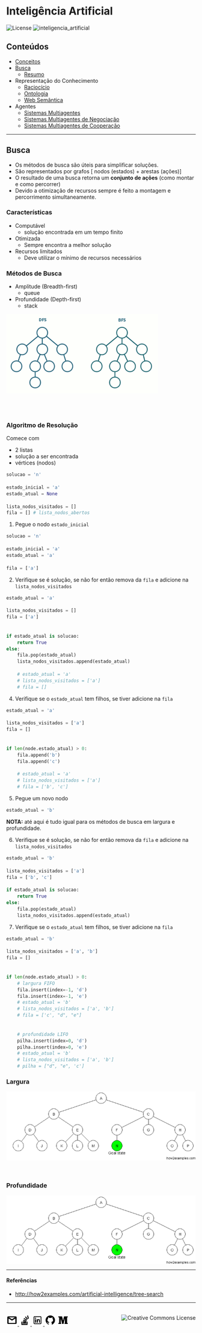 # Inteligência Artificial
![License](https://img.shields.io/badge/Code%20License-MIT-blue.svg)
![inteligencia_artificial](https://img.shields.io/badge/UFSC-Inteligência%20Artificial-blue.svg)

## Conteúdos
- [Conceitos](conteudos/topico1-conceitos.pdf)
- [Busca](conteudos/topico2-busca.pdf)
  - [Resumo](#busca)
- Representação do Conhecimento
  - [Raciocício](conteudos/topico3-representacao_de_conhecimento_e_raciocinio.pdf)
  - [Ontologia](conteudos/topico4-representacao_de_conhecimento_ontologias.pdf)
  - [Web Semântica](conteudos/topico5-representacao_de_conhecimento_web_semantica.pdf)
- Agentes
  - [Sistemas Multiagentes](conteudos/topico6-agentes_e_sistemas_multiagentes.pdf)
  - [Sistemas Multiagentes de Negociação](conteudos/topico8-sistemas_multiagentes_negociacao.pdf)
  - [Sistemas Multiagentes de Cooperação](conteudos/topico9-sistemas_multiagentes_cooperacao.pdf)


---

## Busca
- Os métodos de busca são úteis para simplificar soluções.
- São representados por grafos [ nodos (estados) + arestas (ações)]
- O resultado de uma busca retorna um **conjunto de ações** (como montar e como percorrer)
- Devido a otimização de recursos sempre é feito a montagem e percorrimento simultaneamente.

### Características
- Computável
  - solução encontrada em um tempo finito
- Otimizada
  - Sempre encontra a melhor solução
- Recursos limitados
  - Deve utilizar o mínimo de recursos necessários

### Métodos de Busca
- Amplitude (Breadth-first)
  - queue
- Profundidade (Depth-first)
  - stack


<img src="img/breadth_depth.gif" align="center" height=auto width=80%/>

<br/>
<br/>
<br/>
<br/>

### Algoritmo de Resolução
Comece com 
- 2 listas
- solução a ser encontrada
- vértices (nodos)


```python
solucao = 'n'

estado_inicial = 'a'
estado_atual = None

lista_nodos_visitados = []
fila = [] # lista_nodos_abertos
```

1. Pegue o nodo `estado_inicial`
```python
solucao = 'n'

estado_inicial = 'a'
estado_atual = 'a'

fila = ['a']
```

2. Verifique se é solução, se não for então remova da `fila` e adicione na `lista_nodos_visitados`
```python
estado_atual = 'a'

lista_nodos_visitados = []
fila = ['a']


if estado_atual is solucao:
    return True
else:
    fila.pop(estado_atual)
    lista_nodos_visitados.append(estado_atual)

    # estado_atual = 'a'
    # lista_nodos_visitados = ['a']
    # fila = []
```

4. Verifique se o `estado_atual` tem filhos, se tiver adicione na `fila`
```python
estado_atual = 'a'

lista_nodos_visitados = ['a']
fila = []


if len(node.estado_atual) > 0:
    fila.append('b')
    fila.append('c')

    # estado_atual = 'a'
    # lista_nodos_visitados = ['a']
    # fila = ['b', 'c']
```

5. Pegue um novo nodo
```python
estado_atual = 'b'
```

**NOTA:** até aqui é tudo igual para os métodos de busca em largura e profundidade.

6. Verifique se é solução, se não for então remova da `fila` e adicione na `lista_nodos_visitados`
```python
estado_atual = 'b'

lista_nodos_visitados = ['a']
fila = ['b', 'c']

if estado_atual is solucao:
    return True
else:
    fila.pop(estado_atual)
    lista_nodos_visitados.append(estado_atual)
```

7. Verifique se o `estado_atual` tem filhos, se tiver adicione na `fila`
```python
estado_atual = 'b'

lista_nodos_visitados = ['a', 'b']
fila = []


if len(node.estado_atual) > 0:
    # largura FIFO
    fila.insert(index=-1, 'd')
    fila.insert(index=-1, 'e')
    # estado_atual = 'b'
    # lista_nodos_visitados = ['a', 'b']
    # fila = ['c', "d", "e"] 


    # profundidade LIFO
    pilha.insert(index=0, 'd')
    pilha.insert(index=0, 'e')
    # estado_atual = 'b'
    # lista_nodos_visitados = ['a', 'b']
    # pilha = ["d", "e", 'c'] 
```


### Largura

<img src="img/Breadth-First-Search.gif" align="center" height=auto width=100%/>

<br/>
<br/>
<br/>

### Profundidade
<img src="img/Depth-First-Search.gif" align="center" height=auto width=100%/>

---

#### Referências
- http://how2examples.com/artificial-intelligence/tree-search

---

<p  align="left">
	<br/>
	<a href="mailto:brunocampos01@gmail.com" target="_blank"><img src="https://github.com/brunocampos01/brunocampos01/blob/main/images/email.png" width="30">
	</a>
	<a href="https://stackoverflow.com/users/8329698/bruno-campos" target="_blank"><img src="https://github.com/brunocampos01/brunocampos01/blob/main/images/stackoverflow.png" width="30">
	</a>
	<a href="https://www.linkedin.com/in/brunocampos01" target="_blank"><img src="https://github.com/brunocampos01/brunocampos01/blob/main/images/linkedin.png" width="30">
	</a>
	<a href="https://github.com/brunocampos01" target="_blank"><img src="https://github.com/brunocampos01/brunocampos01/blob/main/images/github.png" width="30"></a>
	<a href="https://medium.com/@brunocampos01" target="_blank"><img src="https://github.com/brunocampos01/brunocampos01/blob/main/images/medium.png" width="30">
	</a>
    <a rel="license" href="http://creativecommons.org/licenses/by-sa/4.0/"><img alt="Creative Commons License" style="border-width:0" src="https://i.creativecommons.org/l/by-sa/4.0/88x31.png",  align="right" />
    </a>
    <br/>
</p>

